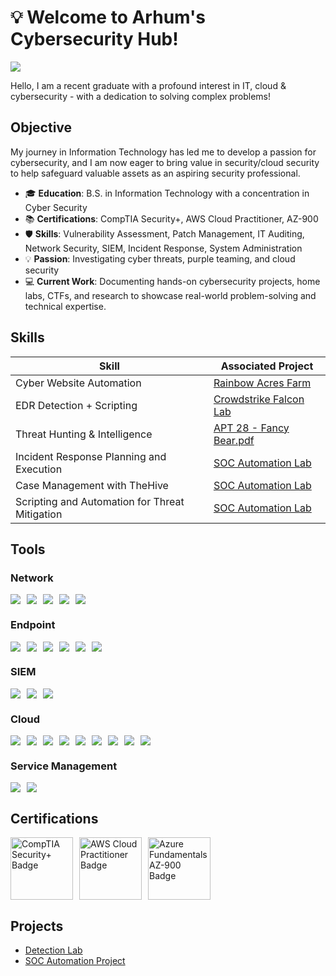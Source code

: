 # 💡 Welcome to Arhum's Cybersecurity Hub! 
<a href="https://www.linkedin.com/in/arhum-zahid"><img src="https://img.shields.io/badge/-LinkedIn-0072b1?&style=for-the-badge&logo=linkedin&logoColor=white" /></a>

Hello, I am a recent graduate with a profound interest in IT, cloud & cybersecurity - with a dedication to solving complex problems!

## Objective

My journey in Information Technology has led me to develop a passion for cybersecurity, and I am now eager to bring value in security/cloud security to help safeguard valuable assets as an aspiring security professional.

- 🎓 **Education**: B.S. in Information Technology with a concentration in Cyber Security
- 📚 **Certifications**: CompTIA Security+, AWS Cloud Practitioner, AZ-900
- 🛡️ **Skills**: Vulnerability Assessment, Patch Management, IT Auditing, Network Security, SIEM, Incident Response, System Administration
- 💡 **Passion**: Investigating cyber threats, purple teaming, and cloud security
- 💻 **Current Work**: Documenting hands-on cybersecurity projects, home labs,  CTFs, and research to showcase real-world problem-solving and technical expertise.

## Skills

| Skill                                         | Associated Project         |
|-----------------------------------------------|----------------------------|
| Cyber Website Automation         | [Rainbow Acres Farm](https://rainbow-acres-farm.com/)|
| EDR Detection + Scripting | [Crowdstrike Falcon Lab](HL1.pdf)|
| Threat Hunting & Intelligence        | [APT 28 - Fancy Bear.pdf](https://github.com/azahid3/azahid3/blob/05a7a33df9443c077417e52615a0d3aca72ff8c4/APT%2028%20-%20Fancy%20Bear.pdf)|
| Incident Response Planning and Execution      | [SOC Automation Lab](https://google.com)|
| Case Management with TheHive                  | [SOC Automation Lab](https://google.com)|
| Scripting and Automation for Threat Mitigation | [SOC Automation Lab](https://google.com)|

## Tools

### Network
<div style="display: flex; flex-wrap: wrap; gap: 10px;">
    <img src="https://img.shields.io/badge/-Wireshark-1679A7?&style=for-the-badge&logo=Wireshark&logoColor=white" />
    <img src="https://img.shields.io/badge/-Zeek-777BB4?&style=for-the-badge&logo=Zeek&logoColor=white" />
    <img src="https://img.shields.io/badge/-Nmap-90EE90?&style=for-the-badge&logo=Nmap&logoColor=white" />
    <img src="https://img.shields.io/badge/-Metasploit-FFFFE0?&style=for-the-badge&logo=Metasploit&logoColor=black" />
    <img src="https://img.shields.io/badge/-Active%20Directory-FFFFE0?&style=for-the-badge&logo=ActiveDirectory&logoColor=black" />
</div>

### Endpoint
<div style="display: flex; flex-wrap: wrap; gap: 10px;">
    <img src="https://img.shields.io/badge/-Nessus-F5FFFA?&style=for-the-badge&logo=Tenable&logoColor=black" />
    <img src="https://img.shields.io/badge/-Tenable.io-FFC0CB?&style=for-the-badge&logo=Tenable&logoColor=white" />
    <img src="https://img.shields.io/badge/-Qualys%20WAS-F08080?&style=for-the-badge&logo=Qualys&logoColor=white" />
    <img src="https://img.shields.io/badge/-Uber%20Agent-F5DEB3?&style=for-the-badge" />
    <img src="https://img.shields.io/badge/-Tenable.sc-90EE90?&style=for-the-badge&logo=Tenable&logoColor=black" />
    <img src="https://img.shields.io/badge/-MECM-F5FFFA?&style=for-the-badge&logo=Microsoft&logoColor=black" />
</div>

### SIEM
<div style="display: flex; flex-wrap: wrap; gap: 10px;">
    <img src="https://img.shields.io/badge/-Microsoft_Sentinel-0078D4?&style=for-the-badge&logo=Microsoft&logoColor=white" />
    <img src="https://img.shields.io/badge/-Splunk-000000?&style=for-the-badge&logo=Splunk&logoColor=white" />
    <img src="https://img.shields.io/badge/-Elastic-005571?&style=for-the-badge&logo=Elastic&logoColor=white" />
</div>

### Cloud
<div style="display: flex; flex-wrap: wrap; gap: 10px;">
    <img src="https://img.shields.io/badge/-AWS%20EC2-FFC0CB?&style=for-the-badge&logo=Amazon%20AWS&logoColor=white" />
    <img src="https://img.shields.io/badge/-AWS%20Lambda-F0FFF0?&style=for-the-badge&logo=Amazon%20AWS&logoColor=black" />
    <img src="https://img.shields.io/badge/-AWS%20S3-90EE90?&style=for-the-badge&logo=Amazon%20AWS&logoColor=black" />
    <img src="https://img.shields.io/badge/-AWS%20RDS-F5FFFA?&style=for-the-badge&logo=Amazon%20AWS&logoColor=black" />
    <img src="https://img.shields.io/badge/-AWS%20CloudWatch-F08080?&style=for-the-badge&logo=Amazon%20AWS&logoColor=white" />
    <img src="https://img.shields.io/badge/-Azure%20VMs-89CFF0?&style=for-the-badge&logo=Microsoft%20Azure&logoColor=white" />
    <img src="https://img.shields.io/badge/-Azure%20Functions-FFFFE0?&style=for-the-badge&logo=Microsoft%20Azure&logoColor=black" />
    <img src="https://img.shields.io/badge/-Azure%20SQL%20Database-F5DEB3?&style=for-the-badge&logo=Microsoft%20Azure&logoColor=black" />
    <img src="https://img.shields.io/badge/-Azure%20Blob%20Storage-E6E6FA?&style=for-the-badge&logo=Microsoft%20Azure&logoColor=black" />
</div>

### Service Management
<div style="display: flex; flex-wrap: wrap; gap: 10px;">
    <img src="https://img.shields.io/badge/-ServiceNow-F08080?&style=for-the-badge&logo=ServiceNow&logoColor=white" />
    <img src="https://img.shields.io/badge/-Jira-0052CC?&style=for-the-badge&logo=Jira&logoColor=white" />
</div>

## Certifications

<div style="display: flex; flex-wrap: wrap; gap: 10px;">
    <a href="https://www.credly.com/badges/5ff8eb1b-ab9e-470a-b9e6-cbdb78377dd1/linked_in_profile" target="_blank">
        <img src="https://cin.comptia.org/media/securityplus-logo-certified-ce-jpg.16/full" alt="CompTIA Security+ Badge" style="width: 100px;">
    </a>
    <a href="https://aws.amazon.com/certification/certified-cloud-practitioner/" target="_blank">
        <img src="https://d1.awsstatic.com/training-and-certification/certification-badges/AWS-Certified-Cloud-Practitioner_badge.634f8a21af2e0e956ed8905a72366146ba22b74c.png" alt="AWS Cloud Practitioner Badge" style="width: 100px;">
    </a>
    <a href="https://learn.microsoft.com/en-us/users/arhumbinzahid-9709/credentials/ae080a693b9ed06a?ref=https%3A%2F%2Fwww.linkedin.com%2F" target="_blank">
        <img src="https://learn.microsoft.com/en-us/media/learn/certification/badges/microsoft-certified-fundamentals-badge.svg" alt="Azure Fundamentals AZ-900 Badge" style="width: 100px;">
    </a>
</div>




## Projects
- [Detection Lab](https://google.com)
- [SOC Automation Project](https://google.com)
